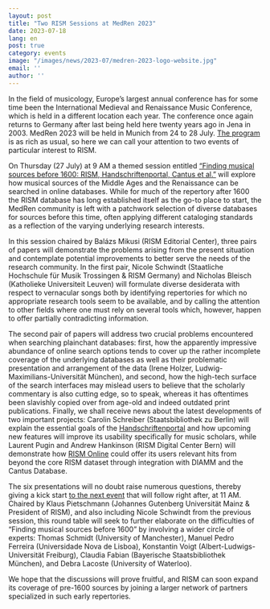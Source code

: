 ```yaml
---
layout: post
title: "Two RISM Sessions at MedRen 2023"
date: 2023-07-18
lang: en
post: true
category: events
image: "/images/news/2023-07/medren-2023-logo-website.jpg"
email: ''
author: ''
---
```


In the field of musicology, Europe’s largest annual conference has for some time been the International Medieval and Renaissance Music Conference, which is held in a different location each year. The conference once again returns to Germany after last being held here twenty years ago in Jena in 2003. MedRen 2023 will be held in Munich from 24 to 28 July. [The program](https://medren2023.com/schedule-2/) is as rich as usual, so here we can call your attention to two events of particular interest to RISM.  

On Thursday (27 July) at 9 AM a themed session entitled [“Finding musical sources before 1600: RISM, Handschriftenportal, Cantus et al.”](https://www.conftool.pro/medren2023/index.php?page=browseSessions&path=adminSessions&print=yes&doprint=yes&form_session=109&presentations=show) will explore how musical sources of the Middle Ages and the Renaissance can be searched in online databases. While for much of the repertory after 1600 the RISM database has long established itself as the go-to place to start, the MedRen community is left with a patchwork selection of diverse databases for sources before this time, often applying different cataloging standards as a reflection of the varying underlying research interests.  

In this session chaired by Balázs Mikusi (RISM Editorial Center), three pairs of papers will demonstrate the problems arising from the present situation and contemplate potential improvements to better serve the needs of the research community. In the first pair, Nicole Schwindt (Staatliche Hochschule für Musik Trossingen & RISM Germany) and Nicholas Bleisch (Katholieke Universiteit Leuven) will formulate diverse desiderata with respect to vernacular songs both by identifying repertories for which no appropriate research tools seem to be available, and by calling the attention to other fields where one must rely on several tools which, however, happen to offer partially contradicting information.  

The second pair of papers will address two crucial problems encountered when searching plainchant databases: first, how the apparently impressive abundance of online search options tends to cover up the rather incomplete coverage of the underlying databases as well as their problematic presentation and arrangement of the data (Irene Holzer, Ludwig-Maximilians-Universität München), and second, how the high-tech surface of the search interfaces may mislead users to believe that the scholarly commentary is also cutting edge, so to speak, whereas it has oftentimes been slavishly copied over from age-old and indeed outdated print publications. Finally, we shall receive news about the latest developments of two important projects: Carolin Schreiber (Staatsbibliothek zu Berlin) will explain the essential goals of the [Handschriftenportal](https://handschriftenportal.de/) and how upcoming new features will improve its usability specifically for music scholars, while Laurent Pugin and Andrew Hankinson (RISM Digital Center Bern) will demonstrate how [RISM Online](https://rism.online/) could offer its users relevant hits from beyond the core RISM dataset through integration with DIAMM and the Cantus Database.  

The six presentations will no doubt raise numerous questions, thereby giving a kick start [to the next event](https://www.conftool.pro/medren2023/index.php?page=browseSessions&path=adminSessions&print=yes&doprint=yes&form_session=112&presentations=show) that will follow right after, at 11 AM. Chaired by Klaus Pietschmann (Johannes Gutenberg Universität Mainz & President of RISM), and also including Nicole Schwindt from the previous session, this round table will seek to further elaborate on the difficulties of “Finding musical sources before 1600” by involving a wider circle of experts: Thomas Schmidt (University of Manchester), Manuel Pedro Ferreira (Universidade Nova de Lisboa), Konstantin Voigt (Albert-Ludwigs-Universität Freiburg), Claudia Fabian (Bayerische Staatsbibliothek München), and Debra Lacoste (University of Waterloo).  

We hope that the discussions will prove fruitful, and RISM can soon expand its coverage of pre-1600 sources by joining a larger network of partners specialized in such early repertories.
